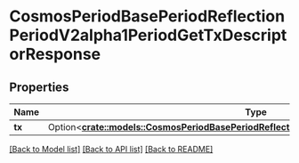 # CosmosPeriodBasePeriodReflectionPeriodV2alpha1PeriodGetTxDescriptorResponse

## Properties

Name | Type | Description | Notes
------------ | ------------- | ------------- | -------------
**tx** | Option<[**crate::models::CosmosPeriodBasePeriodReflectionPeriodV2alpha1PeriodTxDescriptor**](cosmos.base.reflection.v2alpha1.TxDescriptor.md)> |  | [optional]

[[Back to Model list]](../README.md#documentation-for-models) [[Back to API list]](../README.md#documentation-for-api-endpoints) [[Back to README]](../README.md)


